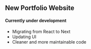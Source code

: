 ## New Portfolio Website

#### Currently under development

- Migrating from React to Next
- Updating UI
- Cleaner and more maintainable code